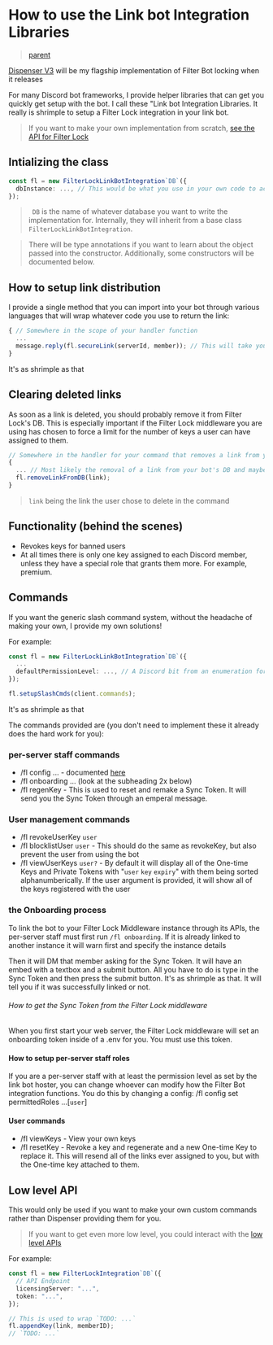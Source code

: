 # How to use the Link bot Integration Libraries

> [parent](../../../README.md)

[Dispenser V3](https://github.com/VyperGroup/Dispenser) will be my flagship implementation of Filter Bot locking when it releases

For many Discord bot frameworks, I provide helper libraries that can get you quickly get setup with the bot. I call these "Link bot Integration Libraries. It really is shrimple to setup a Filter Lock integration in your link bot.

> If you want to make your own implementation from scratch, [see the API for Filter Lock](../for%20devs/standards/API%20Endpoints%20for%20Link%20Bot%20Locking.md)

## Intializing the class

```ts
const fl = new FilterLockLinkBotIntegration`DB`({
  dbInstance: ..., // This would be what you use in your own code to access the database.
});
```

> ` DB` is the name of whatever database you want to write the implementation for. Internally, they will inherit from a base class `FilterLockLinkBotIntegration`.

> There will be type annotations if you want to learn about the object passed into the constructor. Additionally, some constructors will be documented below.

## How to setup link distribution

I provide a single method that you can import into your bot through various languages that will wrap whatever code you use to return the link:

```ts
{ // Somewhere in the scope of your handler function
  ...
  message.reply(fl.secureLink(serverId, member)); // This will take your link and attach a generated One Time Token (generated by the Filter Lock middleware) in the fragment URL, so that Filter Lock middleware would allow it to continue. By continue, I mean trading it for a PSK and finally allowing the user to access the site.
}
```

It's as shrimple as that

## Clearing deleted links

As soon as a link is deleted, you should probably remove it from Filter Lock's DB. This is especially important if the Filter Lock middleware you are using has chosen to force a limit for the number of keys a user can have assigned to them.

```ts
// Somewhere in the handler for your command that removes a link from your bot's DB
{
  ... // Most likely the removal of a link from your bot's DB and maybe logging to a channel
  fl.removeLinkFromDB(link);
}
```

> `link` being the link the user chose to delete in the command

## Functionality (behind the scenes)

- Revokes keys for banned users
- At all times there is only one key assigned to each Discord member, unless they have a special role that grants them more. For example, premium.

## Commands

If you want the generic slash command system, without the headache of making your own, I provide my own solutions!

For example:

```ts
const fl = new FilterLockLinkBotIntegration`DB`({
  ...
  defaultPermissionLevel: ..., // A Discord bit from an enumeration for the default permission level (this will inherit the types from Discord.js) in every server. By default, if omitted, this would be admin perms. Whatever is set here can be overriden by the per-server staff
});

fl.setupSlashCmds(client.commands);
```

It's as shrimple as that

The commands provided are (you don't need to implement these it already does the hard work for you):

### per-server staff commands

- /fl config ... - documented [here](https://github.com/VyperGroup/Dispenser?tab=readme-ov-file#how-the-config-system-works)
- /fl onboarding ... (look at the subheading 2x below)
- /fl regenKey - This is used to reset and remake a Sync Token. It will send you the Sync Token through an emperal message.

### User management commands

- /fl revokeUserKey `user`
- /fl blocklistUser `user` - This should do the same as revokeKey, but also prevent the user from using the bot
- /fl viewUserKeys `user?` - By default it will display all of the One-time Keys and Private Tokens with "`user` `key` `expiry`" with them being sorted alphanumberically. If the user argument is provided, it will show all of the keys registered with the user

### the Onboarding process

To link the bot to your Filter Lock Middleware instance through its APIs, the per-server staff must first run `/fl onboarding`. If it is already linked to another instance it will warn first and specify the instance details

Then it will DM that member asking for the Sync Token. It will have an embed with a textbox and a submit button. All you have to do is type in the Sync Token and then press the submit button. It's as shrimple as that. It will tell you if it was successfully linked or not.

###### How to get the Sync Token from the Filter Lock middleware

When you first start your web server, the Filter Lock middleware will set an onboarding token inside of a .env for you. You must use this token.

#### How to setup per-server staff roles

If you are a per-server staff with at least the permission level as set by the link bot hoster, you can change whoever can modify how the Filter Bot integration functions. You do this by changing a config: /fl config set permittedRoles ...[`user`]

#### User commands

- /fl viewKeys - View your own keys
- /fl resetKey - Revoke a key and regenerate and a new One-time Key to replace it. This will resend all of the links ever assigned to you, but with the One-time key attached to them.

## Low level API

This would only be used if you want to make your own custom commands rather than Dispenser providing them for you.

> If you want to get even more low level, you could interact with the [low level APIs](../for%20devs/standards/API%20Endpoints%20for%20Link%20Bot%20Locking.md)

For example:

```ts
const fl = new FilterLockIntegration`DB`({
  // API Endpoint
  licensingServer: "...",
  token: "...",
});

// This is used to wrap `TODO: ...`
fl.appendKey(link, memberID);
// `TODO: ...`
```
